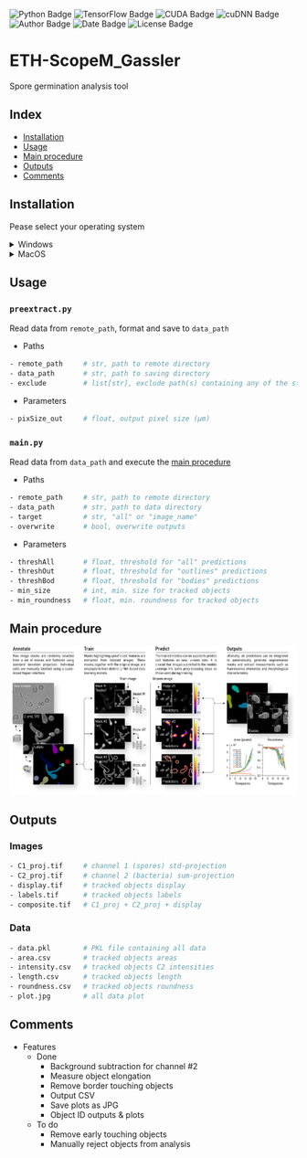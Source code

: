 ![Python Badge](https://img.shields.io/badge/Python-3.10-rgb(69%2C132%2C182)?logo=python&logoColor=rgb(149%2C157%2C165)&labelColor=rgb(50%2C60%2C65))
![TensorFlow Badge](https://img.shields.io/badge/TensoFlow-2.10-rgb(255%2C115%2C0)?logo=TensorFlow&logoColor=rgb(149%2C157%2C165)&labelColor=rgb(50%2C60%2C65))
![CUDA Badge](https://img.shields.io/badge/CUDA-11.2-rgb(118%2C185%2C0)?logo=NVIDIA&logoColor=rgb(149%2C157%2C165)&labelColor=rgb(50%2C60%2C65))
![cuDNN Badge](https://img.shields.io/badge/cuDNN-8.1-rgb(118%2C185%2C0)?logo=NVIDIA&logoColor=rgb(149%2C157%2C165)&labelColor=rgb(50%2C60%2C65))    
![Author Badge](https://img.shields.io/badge/Author-Benoit%20Dehapiot-blue?labelColor=rgb(50%2C60%2C65)&color=rgb(149%2C157%2C165))
![Date Badge](https://img.shields.io/badge/Created-2024--02--23-blue?labelColor=rgb(50%2C60%2C65)&color=rgb(149%2C157%2C165))
![License Badge](https://img.shields.io/badge/Licence-GNU%20General%20Public%20License%20v3.0-blue?labelColor=rgb(50%2C60%2C65)&color=rgb(149%2C157%2C165))    

# ETH-ScopeM_Gassler  
Spore germination analysis tool

## Index
- [Installation](#installation)
- [Usage](#usage)
- [Main procedure](#main-procedure)
- [Outputs](#outputs)
- [Comments](#comments)

## Installation

Pease select your operating system

<details> <summary>Windows</summary>  

### Step 1: Download this GitHub Repository 
- Click on the green `<> Code` button and download `ZIP` 
- Unzip the downloaded file to a desired location

### Step 2: Install Miniforge (Minimal Conda installer)
- Download and install [Miniforge](https://github.com/conda-forge/miniforge) for your operating system   
- Run the downloaded `.exe` file  
    - Select "Add Miniforge3 to PATH environment variable"  

### Step 3: Setup Conda 
- Open the newly installed Miniforge Prompt  
- Move to the downloaded GitHub repository
- Run one of the following command:  
```bash
# TensorFlow with GPU support
mamba env create -f environment_tf_gpu.yml
# TensorFlow with no GPU support 
mamba env create -f environment_tf_nogpu.yml
```  
- Activate Conda environment:
```bash
conda activate Gassler
```
Your prompt should now start with `(Gassler)` instead of `(base)`

</details> 

<details> <summary>MacOS</summary>  

### Step 1: Download this GitHub Repository 
- Click on the green `<> Code` button and download `ZIP` 
- Unzip the downloaded file to a desired location

### Step 2: Install Miniforge (Minimal Conda installer)
- Download and install [Miniforge](https://github.com/conda-forge/miniforge) for your operating system   
- Open your terminal
- Move to the directory containing the Miniforge installer
- Run one of the following command:  
```bash
# Intel-Series
bash Miniforge3-MacOSX-x86_64.sh
# M-Series
bash Miniforge3-MacOSX-arm64.sh
```   

### Step 3: Setup Conda 
- Re-open your terminal 
- Move to the downloaded GitHub repository
- Run one of the following command: 
```bash
# TensorFlow with GPU support
mamba env create -f environment_tf_gpu.yml
# TensorFlow with no GPU support 
mamba env create -f environment_tf_nogpu.yml
```  
- Activate Conda environment:  
```bash
conda activate Gassler
```
Your prompt should now start with `(Gassler)` instead of `(base)`

</details>

## Usage

### `preextract.py`
Read data from `remote_path`, format and save to `data_path`

- Paths
```bash
- remote_path     # str, path to remote directory
- data_path       # str, path to saving directory
- exclude         # list[str], exclude path(s) containing any of the str
```

- Parameters
```bash
- pixSize_out     # float, output pixel size (µm) 
```

### `main.py`
Read data from `data_path` and execute the [main procedure](#main-procedure)

- Paths
```bash
- remote_path     # str, path to remote directory
- data_path       # str, path to data directory
- target          # str, "all" or "image_name"
- overwrite       # bool, overwrite outputs
```
- Parameters
```bash
- threshAll       # float, threshold for "all" predictions
- threshOut       # float, threshold for "outlines" predictions
- threshBod       # float, threshold for "bodies" predictions
- min_size        # int, min. size for tracked objects
- min_roundness   # float, min. roundness for tracked objects
```

## Main procedure

<img src='utils/procedure.png' width="860" alt="procedure">

## Outputs

### Images
```bash
- C1_proj.tif     # channel 1 (spores) std-projection
- C2_proj.tif     # channel 2 (bacteria) sum-projection
- display.tif     # tracked objects display
- labels.tif      # tracked objects labels
- composite.tif   # C1_proj + C2_proj + display
```

### Data
```bash
- data.pkl        # PKL file containing all data 
- area.csv        # tracked objects areas
- intensity.csv   # tracked objects C2 intensities 
- length.csv      # tracked objects length  
- roundness.csv   # tracked objects roundness
- plot.jpg        # all data plot
```

## Comments

- Features
    - Done
        - Background subtraction for channel #2
        - Measure object elongation
        - Remove border touching objects
        - Output CSV
        - Save plots as JPG
        - Object ID outputs & plots
    - To do
        - Remove early touching objects
        - Manually reject objects from analysis